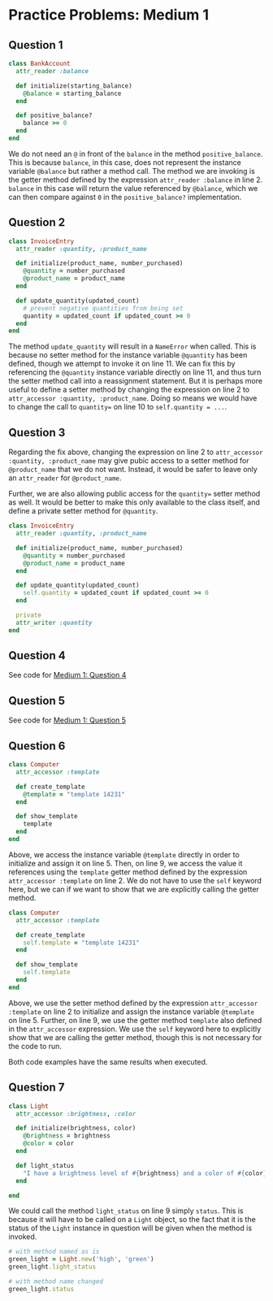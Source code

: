 # Practice Problems: Medium 1

## Question 1

```ruby
class BankAccount
  attr_reader :balance

  def initialize(starting_balance)
    @balance = starting_balance
  end

  def positive_balance?
    balance >= 0
  end
end
```

We do not need an `@` in front of the `balance` in the method `positive_balance`. This is because `balance`, in this case, does not represent the instance variable `@balance` but rather a method call. The method we are invoking is the getter method defined by the expression `attr_reader :balance` in line 2. `balance` in this case will return the value referenced by `@balance`, which we can then compare against `0` in the `positive_balance?` implementation.

## Question 2

```ruby
class InvoiceEntry
  attr_reader :quantity, :product_name

  def initialize(product_name, number_purchased)
    @quantity = number_purchased
    @product_name = product_name
  end

  def update_quantity(updated_count)
    # prevent negative quantities from being set
    quantity = updated_count if updated_count >= 0
  end
end
```

The method `update_quantity` will result in a `NameError` when called. This is because no setter method for the instance variable `@quantity` has been defined, though we attempt to invoke it on line 11. We can fix this by referencing the `@quantity` instance variable directly on line 11, and thus turn the setter method call into a reassignment statement. But it is perhaps more useful to define a setter method by changing the expression on line 2 to `attr_accessor :quantity, :product_name`. Doing so means we would have to change the call to `quantity=` on line 10 to `self.quantity = ...`.

## Question 3

Regarding the fix above, changing the expression on line 2 to `attr_accessor :quantity, :product_name` may give pubic access to a setter method for `@product_name` that we do not want. Instead, it would be safer to leave only an `attr_reader` for `@product_name`.

Further, we are also allowing public access for the `quantity=` setter method as well. It would be better to make this only available to the class itself, and define a private setter method for `@quantity`.

```ruby
class InvoiceEntry
  attr_reader :quantity, :product_name

  def initialize(product_name, number_purchased)
    @quantity = number_purchased
    @product_name = product_name
  end

  def update_quantity(updated_count)
    self.quantity = updated_count if updated_count >= 0
  end

  private
  attr_writer :quantity
end
```

## Question 4

See code for [Medium 1: Question 4](./04.rb)

## Question 5

See code for [Medium 1: Question 5](./05.rb)

## Question 6

```ruby
class Computer
  attr_accessor :template

  def create_template
    @template = "template 14231"
  end

  def show_template
    template
  end
end
```

Above, we access the instance variable `@template` directly in order to initialize and assign it on line 5. Then, on line 9, we access the value it references using the `template` getter method defined by the expression `attr_accessor :template` on line 2. We do not have to use the `self` keyword here, but we can if we want to show that we are explicitly calling the getter method.

```ruby
class Computer
  attr_accessor :template

  def create_template
    self.template = "template 14231"
  end

  def show_template
    self.template
  end
end
```

Above, we use the setter method defined by the expression `attr_accessor :template` on line 2 to initialize and assign the instance variable `@template` on line 5. Further, on line 9, we use the getter method `template` also defined in the `attr_accessor` expression. We use the `self` keyword here to explicitly show that we are calling the getter method, though this is not necessary for the code to run.

Both code examples have the same results when executed.

## Question 7

```ruby
class Light
  attr_accessor :brightness, :color

  def initialize(brightness, color)
    @brightness = brightness
    @color = color
  end

  def light_status
    "I have a brightness level of #{brightness} and a color of #{color}"
  end

end
```

We could call the method `light_status` on line 9 simply `status`. This is because it will have to be called on a `Light` object, so the fact that it is the status of the `Light` instance in question will be given when the method is invoked.

```ruby
# with method named as is
green_light = Light.new('high', 'green')
green_light.light_status

# with method name changed
green_light.status
```
